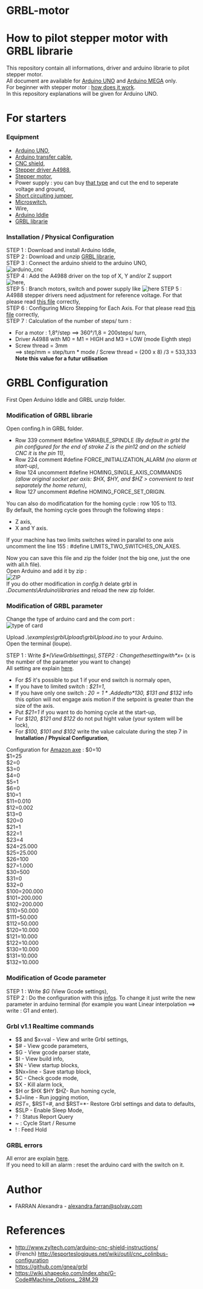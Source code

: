 # GRBL-motor
# How to pilot stepper motor with GRBL librarie 

This repository contain all informations, driver and arduino librarie to pilot stepper motor.  
All document are available for [Arduino UNO](https://fr.rs-online.com/web/p/kits-de-developpement-pour-processeurs-et-microcontroleurs/7154081?cm_mmc=FR-PLA-DS3A-_-google-_-CSS_FR_FR_Semi-conducteurs_Whoop-_-(FR:Whoop!)+Kits+de+d%C3%A9veloppement+pour+processeurs+et+microcontr%C3%B4leurs-_-7154081&matchtype=&pla-339391921421&gclid=EAIaIQobChMIrqXv4uji6gIVy9vVCh1vcA0YEAQYASABEgIcsfD_BwE&gclsrc=aw.ds) 
and [Arduino MEGA](https://fr.rs-online.com/web/p/kits-de-developpement-pour-processeurs-et-microcontroleurs/7154084/) only.  
For beginner with stepper motor : [how does it work](https://www.monolithicpower.com/en/stepper-motors-basics-types-uses#:~:text=The%20basic%20working%20principle%20of,rotor%20aligns%20with%20this%20field.&text=When%20coil%20B%20is%20energized,with%20the%20new%20magnetic%20field.).  
In this repository explanations will be given for Arduino UNO. 

# For starters
### Equipment
* [Arduino UNO](https://fr.rs-online.com/web/p/kits-de-developpement-pour-processeurs-et-microcontroleurs/7154081?cm_mmc=FR-PLA-DS3A-_-google-_-CSS_FR_FR_Semi-conducteurs_Whoop-_-(FR:Whoop!)+Kits+de+d%C3%A9veloppement+pour+processeurs+et+microcontr%C3%B4leurs-_-7154081&matchtype=&pla-339391921421&gclid=EAIaIQobChMIrqXv4uji6gIVy9vVCh1vcA0YEAQYASABEgIcsfD_BwE&gclsrc=aw.ds),
* [Arduino transfer cable](https://fr.rs-online.com/web/p/products/4581654/),
* [CNC shield](https://www.amazon.fr/DollaTek-Engraver-Printer-dextension-Pilotage/dp/B07DK5CMMG/ref=sr_1_40?dchild=1&keywords=cnc+shield&qid=1595489807&sr=8-40),
* [Stepper driver A4988](https://www.amazon.fr/Longruner-A4988-Stepstick-dissipatore-stampante-confezione/dp/B071P41ZBW/ref=sr_1_5?dchild=1&keywords=driver+a4988&qid=1595490012&sr=8-5),
* [Stepper motor](https://www.amazon.fr/Couette-23-Moteur-1-26-Nm-conducteur-Imprimante/dp/B06XVC23Z7/ref=sr_1_5?dchild=1&keywords=Nema+23+Stepper+Motor&qid=1595316851&sr=8-5),
* Power supply : you can buy [that type](https://fr.rs-online.com/web/p/cordons-electriques/6563816/) and cut the end to seperate voltage and ground,
* [Short circuiting jumper](https://fr.rs-online.com/web/p/cavaliers-et-shunts/2518503/),
* [Microswitch](https://www.sparkfun.com/products/13119),
* Wire,
* [Arduino Iddle](https://www.arduino.cc/en/Main/Software)
* [GRBL librarie](https://github.com/gnea/grbl)

### Installation / Physical Configuration
STEP 1 : Download and install Arduino Iddle,  
STEP 2 : Download and unzip [GRBL librarie](https://github.com/gnea/grbl/tree/master/grbl),  
STEP 3 : Connect the arduino shield to the arduino UNO,  
![arduino_cnc](https://github.com/ghostlof/GRBL-motor/blob/master/Images/shield%20%2B%20arduino.jpg)    
STEP 4 : Add the A4988 driver on the top of X, Y and/or Z support   
![here](https://github.com/ghostlof/GRBL-motor/blob/master/Images/cnc.png),  
STEP 5 : Branch motors, switch and power supply like ![here](https://github.com/ghostlof/GRBL-motor/blob/master/Images/connect_cnc.jpg)
STEP 5 : A4988 stepper drivers need adjustment for reference voltage. For that please read [this file](https://github.com/ghostlof/GRBL-motor/blob/master/Adjustment%20for%20Stepper%20Driver.md) correctly,  
STEP 6 : Configuring Micro Stepping for Each Axis. For that please read [this file](https://github.com/ghostlof/GRBL-motor/blob/master/Configuring%20Micro%20Stepping.md) correctly,  
STEP 7 : Calculation of the number of steps/ turn :  
* For a motor : 1,8°/step ==> 360°/1,8 = 200steps/ turn,  
* Driver A4988 with M0 = M1 = HIGH and M3 = LOW (mode Eighth step)  
* Screw thread = 3mm  
==> step/mm = step/turn * mode / Screw thread = (200 x 8) /3 = 533,333   
__Note this value for a futur utilisation__  

# GRBL Configuration
First Open Arduino Iddle and GRBL unzip folder.  
### Modification of GRBL librarie
Open confing.h in GRBL folder.  
* Row 339 comment #define VARIABLE_SPINDLE *(By default in grbl the pin configured for the end of stroke Z is the pin12 and on the schield CNC it is the pin 11)*,   
* Row 224 comment #define FORCE_INITIALIZATION_ALARM *(no alarm at start-up)*,  
* Row 124 uncomment #define HOMING_SINGLE_AXIS_COMMANDS *(allow original socket per axis: $HX, $HY, and $HZ > convenient to test separately the home return)*,  
* Row 127 uncomment #define HOMING_FORCE_SET_ORIGIN.  

You can also do modificatation for the homing cycle : row 105 to 113.   
By default, the homing cycle goes through the following steps :
* Z axis,  
* X and Y axis.  

If your machine has two limits switches wired in parallel to one axis uncomment the line 155 : #define LIMITS_TWO_SWITCHES_ON_AXES.  

Now you can save this file and zip the folder (not the big one, just the one with all.h file).  
Open Arduino and add it by zip :  
![ZIP](https://github.com/ghostlof/GRBL-motor/blob/master/Images/arduino_zip_lib.png)  
If you do other modification in *config.h* delate grbl in *.Documents\Arduino\libraries* and reload the new zip folder.

### Modification of GRBL parameter
Change the type of arduino card and the com port :  
![type of card](https://github.com/ghostlof/GRBL-motor/blob/master/Images/selection_carte_duemilanove.gif)  

Upload *.\examples\grblUpload\grblUpload.ino* to your Arduino.  
Open the terminal (loupe).  

STEP 1 : Write *$$* (View Grbl settings),  
STEP 2 : Change the setting with *$x=* (x is the number of the parameter you want to change)  
All setting are explain [here](https://github.com/gnea/grbl/wiki/Grbl-v1.1-Configuration#grbl-settings).   
* For *$5* it's possible to put 1 if your end switch is normaly open,
* If you have to limited switch : *$21=1*,
* If you have only one switch : *$20=1*. Added to *$130, $131 and $132* info this option will not engage axis motion if the setpoint is greater than the size of the axis.  
* Put *$21=1* if you want to do homing cycle at the start-up, 
* For *$120, $121 and $122* do not put hight value (your system will be lock),
* For *$100, $101 and $102* write the value calculate during the step 7 in __Installation / Physical Configuration__, 

Configuration for [Amazon axe](https://www.amazon.com/FUYU-Linear-Actuator-Motorized-Stepper/dp/B077Q8T6Y3) :
$0=10  
$1=25  
$2=0  
$3=0  
$4=0  
$5=1  
$6=0  
$10=1  
$11=0.010  
$12=0.002  
$13=0  
$20=0  
$21=1  
$22=1  
$23=4  
$24=25.000  
$25=25.000  
$26=100  
$27=1.000  
$30=500  
$31=0  
$32=0  
$100=200.000  
$101=200.000  
$102=200.000  
$110=50.000  
$111=50.000  
$112=50.000  
$120=10.000  
$121=10.000  
$122=10.000  
$130=10.000  
$131=10.000  
$132=10.000  

### Modification of Gcode parameter
STEP 1 : Write *$G* (View Gcode settings),  
STEP 2 : Do the configuration with this [infos](https://wiki.shapeoko.com/index.php/G-Code#Machine_Options_.28M.29). To change it just write the new parameter in arduino terminal (for example you want Linear interpolation ==> write : G1 and enter).  

### Grbl v1.1 Realtime commands
* $$ and $x=val - View and write Grbl settings,  
* $# - View gcode parameters,  
* $G - View gcode parser state,  
* $I - View build info,  
* $N - View startup blocks,  
* $Nx=line - Save startup block,  
* $C - Check gcode mode,  
* $X - Kill alarm lock,  
* $H or $HX $HY $HZ- Run homing cycle,  
*  $J=line - Run jogging motion,  
* $RST=$, $RST=#, and $RST=*- Restore Grbl settings and data to defaults,  
* $SLP - Enable Sleep Mode,  
* ? : Status Report Query
* ~ : Cycle Start / Resume
* ! : Feed Hold
 
### GRBL errors
All error are explain [here](http://domoticx.com/cnc-machine-grbl-error-list/).  
If you need to kill an alarm : reset the arduino card with the switch on it.  

# Author
* FARRAN Alexandra - alexandra.farran@solvay.com

# References
* http://www.zyltech.com/arduino-cnc-shield-instructions/  
* (French) http://lesporteslogiques.net/wiki/outil/cnc_colinbus-configuration  
* https://github.com/gnea/grbl
* https://wiki.shapeoko.com/index.php/G-Code#Machine_Options_.28M.29




